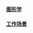 #### [图形学](./articles/computer-graphics/index.html)

#### [工作场景](./articles/working-scene/index.html)

